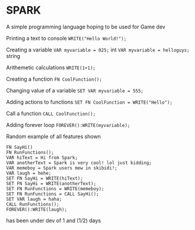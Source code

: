 # SPARK
A simple programming language hoping to be used for Game dev

Printing a text to console
```WRITE("Hello World!");```

Creating a variable
```VAR myvariable = 025;``` int
```VAR myvariable = helloguys;``` string

Arithemetic calculations
```WRITE(1+1);```

Creating a function
```FN CoolFunction();```

Changing value of a variable
```SET VAR myvariable = 555;```

Adding actions to functions
```SET FN CoolFunction = WRITE("Hello");```

Call a function
```CALL CoolFunction();```

Adding forever loop
```FOREVER():WRITE(myvariable);```

Random example of all features shown

```
FN SayHi()
FN RunFunctions();
VAR hiText = Hi from Spark;
VAR anotherText = Spark is very cool! lol just kidding;
VAR memeboy = Spark users mew in skibidi!;
VAR laugh = hehe;
SET FN SayHi = WRITE(hiText);
SET FN SayHi = WRITE(anotherText);
SET FN RunFunctions = WRITE(memeboy);
SET FN RunFunctions = CALL SayHi();
SET VAR laugh = haha;
CALL RunFunctions();
FOREVER():WRITE(laugh);
```

has been under dev of 1 and (1/2) days

